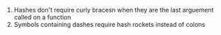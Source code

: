 1. Hashes don't require curly bracesn when they are the last arguement called on a function
2. Symbols containing dashes require hash rockets instead of colons
